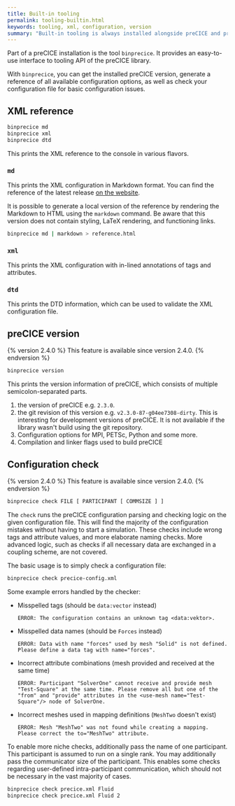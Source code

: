 ```yaml
---
title: Built-in tooling
permalink: tooling-builtin.html
keywords: tooling, xml, configuration, version
summary: "Built-in tooling is always installed alongside preCICE and provides some basic functionality."
---
```


Part of a preCICE installation is the tool `binprecice`.
It provides an easy-to-use interface to tooling API of the preCICE library.

With `binprecice`, you can get the installed preCICE version, generate a reference of all available configuration options, as well as check your configuration file for basic configuration issues.

## XML reference

```bash
binprecice md
binprecice xml
binprecice dtd
```

This prints the XML reference to the console in various flavors.

### `md`

This prints the XML configuration in Markdown format.
You can find the reference of the latest release [on the website](configuration-xml-reference.html).

It is possible to generate a local version of the reference by rendering the Markdown to HTML using the `markdown` command.
Be aware that this version does not contain styling, LaTeX rendering, and functioning links.

```bash
binprecice md | markdown > reference.html
```

### `xml`

This prints the XML configuration with in-lined annotations of tags and attributes.

### `dtd`

This prints the DTD information, which can be used to validate the XML configuration file.

## preCICE version

{% version 2.4.0 %}
This feature is available since version 2.4.0.
{% endversion %}

```bash
binprecice version
```

This prints the version information of preCICE, which consists of multiple semicolon-separated parts.

1. the version of preCICE e.g. `2.3.0`.
2. the git revision of this version e.g. `v2.3.0-87-g04ee7308-dirty`.
   This is interesting for development versions of preCICE.
   It is not available if the library wasn't build using the git repository.
3. Configuration options for MPI, PETSc, Python and some more.
4. Compilation and linker flags used to build preCICE

## Configuration check

{% version 2.4.0 %}
This feature is available since version 2.4.0.
{% endversion %}

```bash
binprecice check FILE [ PARTICIPANT [ COMMSIZE ] ]
```

The `check` runs the preCICE configuration parsing and checking logic on the given configuration file.
This will find the majority of the configuration mistakes without having to start a simulation.
These checks include wrong tags and attribute values, and more elaborate naming checks.
More advanced logic, such as checks if all necessary data are exchanged in a coupling scheme, are not covered.

The basic usage is to simply check a configuration file:

```bash
binprecice check precice-config.xml
```

Some example errors handled by the checker:

* Misspelled tags (should be `data:vector` instead)

  ```log
  ERROR: The configuration contains an unknown tag <data:vektor>.
  ```

* Misspelled data names (should be `Forces` instead)

  ```log
  ERROR: Data with name "forces" used by mesh "Solid" is not defined. Please define a data tag with name="forces".
  ```

* Incorrect attribute combinations (mesh provided and received at the same time)

  ```log
  ERROR: Participant "SolverOne" cannot receive and provide mesh "Test-Square" at the same time. Please remove all but one of the "from" and "provide" attributes in the <use-mesh name="Test-Square"/> node of SolverOne.
  ```

* Incorrect meshes used in mapping definitions (`MeshTwo` doesn't exist)

  ```log
  ERROR: Mesh "MeshTwo" was not found while creating a mapping. Please correct the to="MeshTwo" attribute.
  ```

To enable more niche checks, additionally pass the name of one participant.
This participant is assumed to run on a single rank.
You may additionally pass the communicator size of the participant.
This enables some checks regarding user-defined intra-participant communication, which should not be necessary in the vast majority of cases.

```bash
binprecice check precice.xml Fluid
binprecice check precice.xml Fluid 2
```
